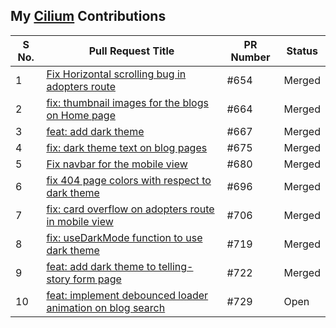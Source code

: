 

## My [Cilium](https://github.com/cilium/cilium.io) Contributions

| S No.  | Pull Request Title                                                       | PR Number | Status |
|----|---------------------------------------------------------------------------|-----------|--------|
| 1  | [Fix Horizontal scrolling bug in adopters route](https://github.com/cilium/cilium.io/pull/654) | #654      | Merged |
| 2  | [fix: thumbnail images for the blogs on Home page](https://github.com/cilium/cilium.io/pull/664) | #664      | Merged |
| 3  | [feat: add dark theme](https://github.com/cilium/cilium.io/pull/667) | #667      | Merged |
| 4  | [fix: dark theme text on blog pages](https://github.com/cilium/cilium.io/pull/675) | #675      | Merged |
| 5  | [Fix navbar for the mobile view](https://github.com/cilium/cilium.io/pull/680) | #680      | Merged |
| 6  | [fix 404 page colors with respect to dark theme](https://github.com/cilium/cilium.io/pull/696) | #696      | Merged |
| 7  | [fix: card overflow on adopters route in mobile view](https://github.com/cilium/cilium.io/pull/706) | #706      | Merged |
| 8  | [fix: useDarkMode function to use dark theme](https://github.com/cilium/cilium.io/pull/719) | #719      | Merged |
| 9  | [feat: add dark theme to telling-story form page](https://github.com/cilium/cilium.io/pull/722) | #722      | Merged |
| 10 | [feat: implement debounced loader animation on blog search](https://github.com/cilium/cilium.io/pull/729) | #729      | Open   |
